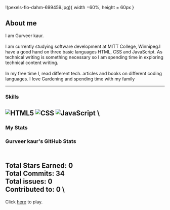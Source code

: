 !(pexels-flo-dahm-699459.jpg){ width =60%, height = 60px }
## About me

I am Gurveer kaur.
\
\
I am currently studying software development at MITT College, Winnipeg.I have a good hand on three basic languages HTML, CSS and JavaScript.
As technical writing is something necessary so I am spending time in exploring technical content writing. 
\
\
In my free time I, read different tech. articles and books on different coding languages. I love Gardening and spending time with my family


---
### Skills
![HTML5](https://img.shields.io/badge/html5-%23E34F26.svg?style=for-the-badge&logo=html5&logoColor=white)
![CSS](https://img.shields.io/badge/css3-%231572B6.svg?style=for-the-badge&logo=css3&logoColor=white)
![JavaScript](https://img.shields.io/badge/javascript-%23323330.svg?style=for-the-badge&logo=javascript&logoColor=%23F7DF1E)
\
---
### My Stats

### Gurveer kaur's GitHub Stats
\
**Total Stars Earned:    0**
\
**Total Commits:        34**
\
**Total issues:          0**
\
**Contributed to:        0**
\
---
Click [here]( https://gurveerkaur1.github.io/Guessing-Game/) to play.